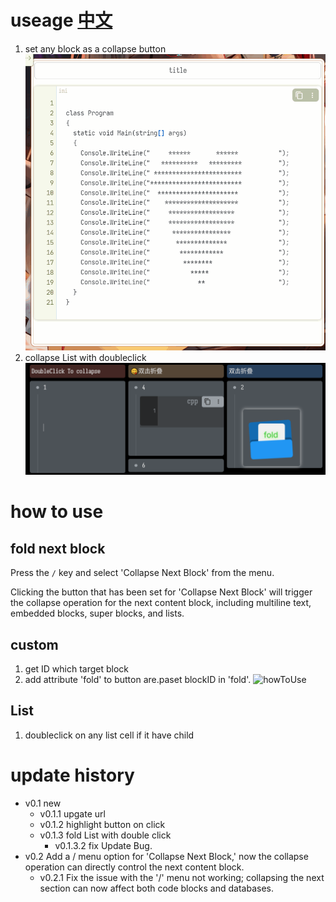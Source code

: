 # useage  [中文](https://github.com/AirParty/siyuan-plugin-fold-button/blob/main/README_zh_CN.md)
1. set any block as a collapse button
![useage](https://github.com/AirParty/siyuan-plugin-fold-button/blob/main/useage.gif)
2. collapse List with doubleclick
![listuseage](https://github.com/AirParty/siyuan-plugin-fold-button/blob/main/preview_list.png)
# how to use
## fold next block
Press the `/` key and select 'Collapse Next Block' from the menu.

Clicking the button that has been set for 'Collapse Next Block' will trigger the collapse operation for the next content block, including multiline text, embedded blocks, super blocks, and lists.
## custom
1. get ID which target block
2. add attribute 'fold' to button are.paset blockID in 'fold'.
![howToUse](https://github.com/AirParty/siyuan-plugin-fold-button/blob/main/howToUse.gif)
## List
1. doubleclick on any list cell if it have child
# update history
* v0.1 
    new
    * v0.1.1
        upgate url
    * v0.1.2
        highlight button on click
    * v0.1.3
        fold List with double click
        * v0.1.3.2
            fix Update Bug.
* v0.2
    Add a / menu option for 'Collapse Next Block,' now the collapse operation can directly control the next content block.
  * v0.2.1
    Fix the issue with the '/' menu not working; collapsing the next section can now affect both code blocks and databases.